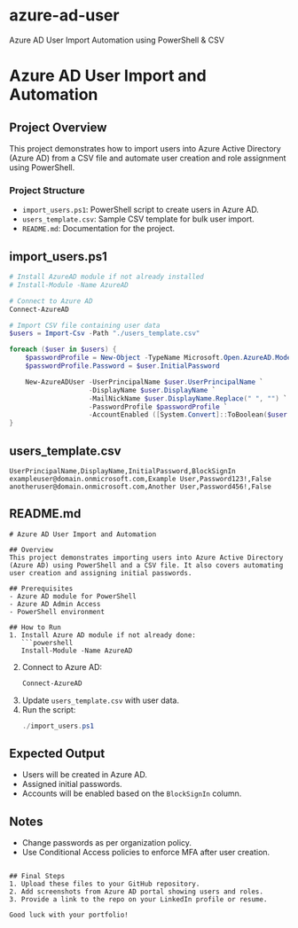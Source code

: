 # azure-ad-user
Azure AD User Import Automation using PowerShell &amp; CSV
# Azure AD User Import and Automation

## Project Overview
This project demonstrates how to import users into Azure Active Directory (Azure AD) from a CSV file and automate user creation and role assignment using PowerShell.

### Project Structure
- `import_users.ps1`: PowerShell script to create users in Azure AD.
- `users_template.csv`: Sample CSV template for bulk user import.
- `README.md`: Documentation for the project.

## import_users.ps1
```powershell
# Install AzureAD module if not already installed
# Install-Module -Name AzureAD

# Connect to Azure AD
Connect-AzureAD

# Import CSV file containing user data
$users = Import-Csv -Path "./users_template.csv"

foreach ($user in $users) {
    $passwordProfile = New-Object -TypeName Microsoft.Open.AzureAD.Model.PasswordProfile
    $passwordProfile.Password = $user.InitialPassword

    New-AzureADUser -UserPrincipalName $user.UserPrincipalName `
                    -DisplayName $user.DisplayName `
                    -MailNickName $user.DisplayName.Replace(" ", "") `
                    -PasswordProfile $passwordProfile `
                    -AccountEnabled ([System.Convert]::ToBoolean($user.BlockSignIn) -eq $false)
}
```

## users_template.csv
```
UserPrincipalName,DisplayName,InitialPassword,BlockSignIn
exampleuser@domain.onmicrosoft.com,Example User,Password123!,False
anotheruser@domain.onmicrosoft.com,Another User,Password456!,False
```

## README.md
```
# Azure AD User Import and Automation

## Overview
This project demonstrates importing users into Azure Active Directory (Azure AD) using PowerShell and a CSV file. It also covers automating user creation and assigning initial passwords.

## Prerequisites
- Azure AD module for PowerShell
- Azure AD Admin Access
- PowerShell environment

## How to Run
1. Install Azure AD module if not already done:
   ```powershell
   Install-Module -Name AzureAD
   ```
2. Connect to Azure AD:
   ```powershell
   Connect-AzureAD
   ```
3. Update `users_template.csv` with user data.
4. Run the script:
   ```powershell
   ./import_users.ps1
   ```

## Expected Output
- Users will be created in Azure AD.
- Assigned initial passwords.
- Accounts will be enabled based on the `BlockSignIn` column.

## Notes
- Change passwords as per organization policy.
- Use Conditional Access policies to enforce MFA after user creation.
```

## Final Steps
1. Upload these files to your GitHub repository.
2. Add screenshots from Azure AD portal showing users and roles.
3. Provide a link to the repo on your LinkedIn profile or resume.

Good luck with your portfolio!
